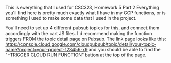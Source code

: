 This is everything that I used for CSC323, Homework 5 Part 2
Everything you'll find here is pretty much exactly what I have in my GCP functions, or is something I used to make some data that I used in the project.

You'll need to set up 4 different pubsub topics for this, and connect them accordingly with the cart JS files.
I'd recommend making the function triggers FROM the topic detail page on Pubsub. The link page looks like this:
https://console.cloud.google.com/cloudpubsub/topic/detail/your-topic-name?project=your-project-123456-x9
and you should be able to find the "+TRIGGER CLOUD RUN FUNCTION" button at the top of the page.
